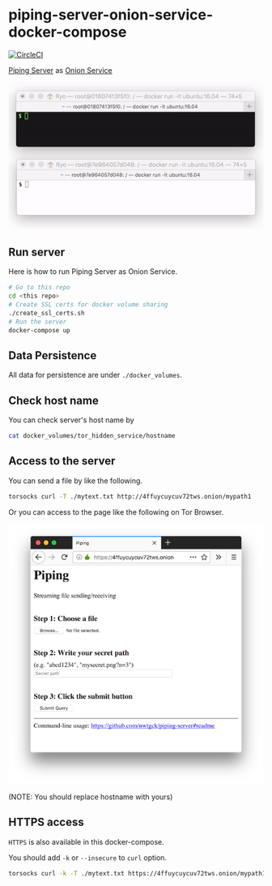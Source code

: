 # piping-server-onion-service-docker-compose
[![CircleCI](https://circleci.com/gh/nwtgck/piping-server-onion-service-docker-compose.svg?style=shield)](https://circleci.com/gh/nwtgck/piping-server-onion-service-docker-compose)

[Piping Server](https://github.com/nwtgck/piping-server) as [Onion Service](https://2019.www.torproject.org/docs/onion-services.html.en)

![Piping on Tor](demo_images/piping_on_tor.gif)

## Run server

Here is how to run Piping Server as Onion Service.

```bash
# Go to this repo
cd <this repo>
# Create SSL certs for docker volume sharing
./create_ssl_certs.sh
# Run the server
docker-compose up
```

## Data Persistence

All data for persistence are under `./docker_volumes`.

## Check host name

You can check server's host name by

```bash
cat docker_volumes/tor_hidden_service/hostname
```

## Access to the server

You can send a file by like the following.

```bash
torsocks curl -T ./mytext.txt http://4ffuycuycuv72tws.onion/mypath1
```

Or you can access to the page like the following on Tor Browser.

![demo1](demo_images/piping_tor_hidden_service.png)

(NOTE: You should replace hostname with yours)

## HTTPS access

`HTTPS` is also available in this docker-compose.

You should add `-k` or `--insecure` to `curl` option.

```bash
torsocks curl -k -T ./mytext.txt https://4ffuycuycuv72tws.onion/mypath1
```
